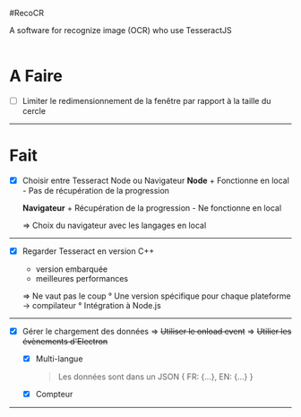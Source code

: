 #RecoCR

A software for recognize image (OCR) who use TesseractJS
<br><br>




# A Faire

* [ ] Limiter le redimensionnement de la fenêtre par rapport à la taille du cercle

---




# Fait


* [X] Choisir entre Tesseract Node ou Navigateur
    **Node**
        + Fonctionne en local
        - Pas de récupération de la progression
        <br>
        
    **Navigateur**
        + Récupération de la progression
        - Ne fonctionne en local
        
    => Choix du navigateur avec les langages en local
    
---

* [X] Regarder Tesseract en version C++
    + version embarquée
    + meilleures performances
    
    => Ne vaut pas le coup
        ° Une version spécifique pour chaque plateforme
            -> compilateur
        ° Intégration à Node.js

---

* [X] Gérer le chargement des données
    => ~~Utiliser le onload event~~
    => ~~Utilier les évènements d'Electron~~
    <br>
    
    + [X] Multi-langue
        > Les données sont dans un JSON
        > { FR: {...}, EN: {...} }
    + [X] Compteur

---